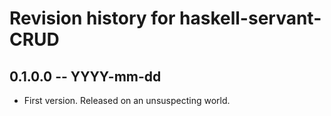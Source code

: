 # Revision history for haskell-servant-CRUD

## 0.1.0.0 -- YYYY-mm-dd

* First version. Released on an unsuspecting world.
